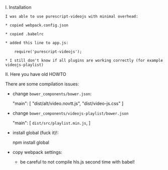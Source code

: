 I. Installation

    I was able to use purescript-videojs with minimal overhead:

    * copied webpack.config.json

    * copied .babelrc

    * added this line to app.js:

        require('purescript-videojs');

    * I still don't know if all plugins are working correctly (for example videojs-playlist)


II. Here you have old HOWTO


  There are some compilation issues:

  * change `bower_components/bower.json`:

      "main": [
        "dist/alt/video.novtt.js",
        "dist/video-js.css"
      ]

  * change `bower_components/videojs-playlist/bower.json`

      "main": [
        `dist/src/playlist.min.js`,
      ]

  * install global (fuck it)!:

      npm install global

  * copy webpack settings:

    - be careful to not compile hls.js second time with babel!



